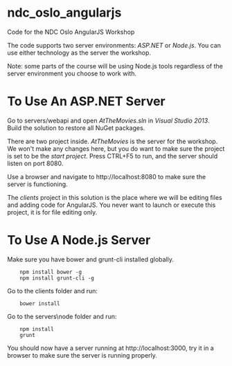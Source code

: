 ndc_oslo_angularjs
====================
Code for the NDC Oslo AngularJS Workshop

The code supports two server environments: *ASP.NET* or *Node.js*. You can use either technology as the server the workshop. 

Note: some parts of the course will be using Node.js tools regardless of the server environment you choose to work with.

To Use An ASP.NET Server
====================

Go to servers/webapi and open *AtTheMovies.sln* in *Visual Studio 2013*. Build the solution to restore all
NuGet packages.

There are two project inside. *AtTheMovies* is the server for the workshop. We won't make any changes here, but you
do want to make sure the project is set to be the *start project*. Press CTRL+F5 to run, and the server should listen on port 8080.

Use a browser and navigate to http://localhost:8080 to make sure the server is functioning.

The *clients* project in this solution is the place where we will be editing files and adding code for AngularJS. You never want to launch or execute this project, it is for file editing only.

To Use A Node.js Server
====================
Make sure you have bower and grunt-cli installed globally.
````    
    npm install bower -g
    npm install grunt-cli -g
````

Go to the clients folder and run:
````
    bower install
````

Go to the servers\node folder and run:
````    
    npm install
    grunt
````   

You should now have a server running at http://localhost:3000, try it in a browser to make sure the server is running properly.
